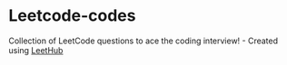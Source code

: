 # Leetcode-codes
Collection of LeetCode questions to ace the coding interview! - Created using [LeetHub](https://github.com/QasimWani/LeetHub)
